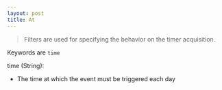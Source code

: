 ```yaml
---
layout: post
title: At
---
```


> Filters are used for specifying the behavior on the timer acquisition.

Keywords are `time`

time (String):

- The time at which the event must be triggered each day

